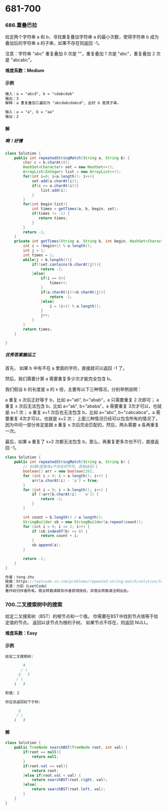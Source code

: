 # 681-700

### 686.重叠巴拉

给定两个字符串 a 和 b，寻找重复叠加字符串 a 的最小次数，使得字符串 b 成为叠加后的字符串 a 的子串，如果不存在则返回 -1。

注意：字符串 "abc" 重复叠加 0 次是 ""，重复叠加 1 次是 "abc"，重复叠加 2 次是 "abcabc"。

**难度系数：Medium**

#### 示例

```markdown
输入：a = "abcd", b = "cdabcdab"
输出：3
解释：a 重复叠加三遍后为 "abcdabcdabcd", 此时 b 是其子串。

输入：a = "a", b = "aa"
输出：2
```

#### 解

##### 啊！好慢

```java
class Solution {
    public int repeatedStringMatch(String a, String b) {  
        char c = b.charAt(0);
        HashSet<Character> set = new HashSet<>();
        ArrayList<Integer> list = new ArrayList<>();
        for(int i=0; i<a.length(); i++){
            set.add(a.charAt(i));
            if(c == a.charAt(i)){
                list.add(i);
            }
        }
        for(int begin:list){
            int times = getTimes(a, b, begin, set);
            if(times != -1) {
               return times;             
            }
        } 
        return -1;    
    }
    private int getTimes(String a, String b, int begin, HashSet<Character> set){
        int i = (begin+1) % a.length();
        int j = 1;
        int times = 1;
        while(j < b.length()){
            if(!set.contains(b.charAt(j))){
                return -1;
            }else{
                if(i == 0){
                    times++;
                }   
                if(a.charAt(i)!=b.charAt(j)){
                    return -1;
                }else{
                    i = (i+1) % a.length();        
                }
                j++;
            }
        }
        return times;
    }

}
```

##### 优秀答案搬运工

首先， 如果 b 中有不在 a 里面的字符，直接就可以返回 -1 了。

然后，我们需要计算 a 需要重复多少次才能完全包含 b。

我们假设 b 的长度是 a 的 x 倍，主要有以下三种情况，分别举例说明：

a 重复 x 次后正好等于 b，比如 a="ab", b="abab"，a 只需要重复 2 次即可；
a 重复 x 次后无法包含 b，比如 a="ab", b="ababa"，a 需要重复 3次才可以，也就是 x+1 次；
a 重复 x+1 次后也无法包含 b，比如 a="abc", b="cabcabca"，a 需要重复 4次才可以，也就是 x+2 次；
上面三种情况已经可以包含所有的情况了，因为中间一部分肯定是跟 a 重复 x 次后完全匹配的，然后，两头需要 a 各再重复一次。

最后，如果 a 重复了 x+2 次都无法包含 b，那么，再重复更多次也不行，直接返回 -1。

```java
class Solution {
    public int repeatedStringMatch(String a, String b) {
        // 如果b里面有a不存在的字符，直接返回-1
        boolean[] arr = new boolean[26];
        for (int i = 0; i < a.length(); i++) {
            arr[a.charAt(i) - 'a'] = true;
        }
        for (int i = 0; i < b.length(); i++) {
            if (!arr[b.charAt(i) - 'a']) {
                return -1;
            }
        }

        int count = b.length() / a.length();
        StringBuilder sb = new StringBuilder(a.repeat(count));
        for (int i = 0; i <= 2; i++) {
            if (sb.indexOf(b) >= 0) {
                return count + i;
            }
            sb.append(a);
        }

        return -1;
    }
}

作者：tong-zhu
链接：https://leetcode-cn.com/problems/repeated-string-match/solution/tong-ge-lai-shua-ti-la-jian-dan-si-lu-ju-lcit/
来源：力扣（LeetCode）
著作权归作者所有。商业转载请联系作者获得授权，非商业转载请注明出处。
```



### 700.二叉搜索树中的搜索

给定二叉搜索树（BST）的根节点和一个值。 你需要在BST中找到节点值等于给定值的节点。 返回以该节点为根的子树。 如果节点不存在，则返回 NULL。

**难度系数：Easy**

#### 示例

```markdown
给定二叉搜索树:

        4
       / \
      2   7
     / \
    1   3

和值: 2

你应该返回如下子树:

      2     
     / \   
    1   3
```

#### 解
```java
class Solution {
    public TreeNode searchBST(TreeNode root, int val) {
        if(root == null){
            return null;
        }
        if(root.val == val){
            return root;
        }else if(root.val < val) {
            return searchBST(root.right, val);
        }else{
            return searchBST(root.left, val);
        }
    }
}
```

